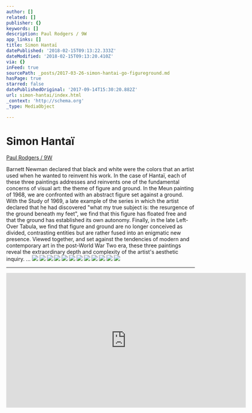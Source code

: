 ```yaml
---
author: []
related: []
publisher: {}
keywords: []
description: Paul Rodgers / 9W
app_links: []
title: Simon Hantaï
datePublished: '2018-02-15T09:13:22.333Z'
dateModified: '2018-02-15T09:13:20.410Z'
via: {}
inFeed: true
sourcePath: _posts/2017-03-26-simon-hantai-go-figureground.md
hasPage: true
starred: false
datePublishedOriginal: '2017-09-14T15:30:20.882Z'
url: simon-hantai/index.html
_context: 'http://schema.org'
_type: MediaObject

---
```

# Simon Hantaï

[Paul Rodgers / 9W][0]

Barnett Newman declared that black and white were the colors that an artist used when he wanted to reinvent his work. In the case of Hantaï, each of these three paintings addresses and reinvents one of the fundamental concerns of visual art: the theme of figure and ground. In the Meun painting of 1968, we are confronted with an abstract figure set against a ground. With the Study of 1969, a late example of the series in which the artist declared that he had discovered "what my true subject is: the resurgence of the ground beneath my feet", we find that this figure has floated free and that the ground has established its own autonomy. Finally, in the late Left-Over Tabula, we find that figure and ground are no longer conceived as divided, contrasting entities but are rather fused into an enigmatic new presence. Viewed together, and set against the tendencies of modern and contemporary art in the post-World War Two era, these three paintings reveal the extraordinary depth and complexity of the artist's aesthetic inquiry. ...
![](https://the-grid-user-content.s3-us-west-2.amazonaws.com/25e5919b-5c1b-4e40-979c-57c772bf4226.jpg)
![](https://the-grid-user-content.s3-us-west-2.amazonaws.com/23f12ed8-42d3-44f5-8e7c-e438f0e35789.jpg)
![](https://the-grid-user-content.s3-us-west-2.amazonaws.com/07eee1d8-b8f2-4417-ad3b-8575e04c4911.jpg)
![](https://the-grid-user-content.s3-us-west-2.amazonaws.com/27d5c803-1ba3-4475-b9e9-aa031acffa78.jpg)
![](https://the-grid-user-content.s3-us-west-2.amazonaws.com/e7c7ef53-052a-4bd8-ae0f-23949df2508e.jpg)
![](https://the-grid-user-content.s3-us-west-2.amazonaws.com/cc050ade-c88a-468c-88e0-f5d0bfb21c61.jpg)
![](https://the-grid-user-content.s3-us-west-2.amazonaws.com/76ede13a-e1ba-4f1c-91ec-1480c50c97b0.jpg)
![](https://the-grid-user-content.s3-us-west-2.amazonaws.com/90982c01-f6bb-4cf5-949c-4624c6928fbf.jpg)
![](https://the-grid-user-content.s3-us-west-2.amazonaws.com/4e861a81-f9b9-4558-b83f-820559b8d526.jpg)
![](https://the-grid-user-content.s3-us-west-2.amazonaws.com/20395678-13b3-4687-bfc6-3aac158e74c6.jpg)
![](https://the-grid-user-content.s3-us-west-2.amazonaws.com/c0e2bc1a-41ee-4d23-b2d7-0eeffd703331.jpg)
![](https://the-grid-user-content.s3-us-west-2.amazonaws.com/e2b8004c-36be-46a4-b864-e11367013e05.jpg)

---

<iframe src="https://cdn.embedly.com/widgets/media.html?src=https%3A%2F%2Fwww.youtube.com%2Fembed%2FSes7VVbYV0E%3Ffeature%3Doembed&amp;url=http%3A%2F%2Fwww.youtube.com%2Fwatch%3Fv%3DSes7VVbYV0E&amp;image=https%3A%2F%2Fi.ytimg.com%2Fvi%2FSes7VVbYV0E%2Fhqdefault.jpg&amp;key=b7d04c9b404c499eba89ee7072e1c4f7&amp;type=text%2Fhtml&amp;schema=youtube" width="640" height="360" scrolling="no" frameborder="0" allowfullscreen="" style=""></iframe>



[0]: http://paulrodgers9w.com/simon-hantai-go-figure-ground/